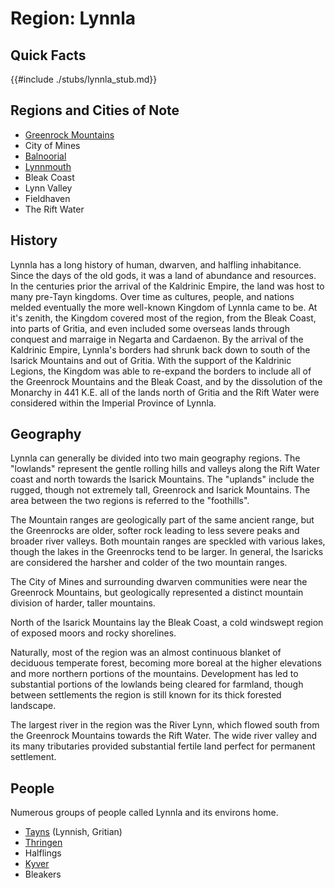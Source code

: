 # Region: Lynnla


## Quick Facts
{{#include ./stubs/lynnla_stub.md}}

## Regions and Cities of Note
- [Greenrock Mountains](./Atlas/2-1d-1-subregion_greenrock.md)
- City of Mines
- [Balnoorial](./Atlas/2-2d-city_Balnoorial.md)
- [Lynnmouth](./Atlas/2-2e-city_Lynnmouth.md)
- Bleak Coast
- Lynn Valley
- Fieldhaven
- The Rift Water

## History
Lynnla has a long history of human, dwarven, and halfling inhabitance. Since the days of the old gods, it was a land of abundance and resources. In the centuries prior the arrival of the Kaldrinic Empire, the land was host to many pre-Tayn kingdoms. Over time as cultures, people, and nations melded eventually the more well-known Kingdom of Lynnla came to be. At it's zenith, the Kingdom covered most of the region, from the Bleak Coast, into parts of Gritia, and even included some overseas lands through conquest and marraige in Negarta and Cardaenon. By the arrival of the Kaldrinic Empire, Lynnla's borders had shrunk back down to south of the Isarick Mountains and out of Gritia. With the support of the Kaldrinic Legions, the Kingdom was able to re-expand the borders to include all of the Greenrock Mountains and the Bleak Coast, and by the dissolution of the Monarchy in 441 K.E. all of the lands north of Gritia and the Rift Water were considered within the Imperial Province of Lynnla.

## Geography
Lynnla can generally be divided into two main geography regions. The "lowlands" represent the gentle rolling hills and valleys along the Rift Water coast and north towards the Isarick Mountains. The "uplands" include the rugged, though not extremely tall, Greenrock and Isarick Mountains. The area between the two regions is referred to the "foothills".

The Mountain ranges are geologically part of the same ancient range, but the Greenrocks are older, softer rock leading to less severe peaks and broader river valleys. Both mountain ranges are speckled with various lakes, though the lakes in the Greenrocks tend to be larger. In general, the Isaricks are considered the harsher and colder of the two mountain ranges.

The City of Mines and surrounding dwarven communities were near the Greenrock Mountains, but geologically represented a distinct mountain division of harder, taller mountains.

North of the Isarick Mountains lay the Bleak Coast, a cold windswept region of exposed moors and rocky shorelines. 

Naturally, most of the region was an almost continuous blanket of deciduous temperate forest, becoming more boreal at the higher elevations and more northern portions of the mountains. Development has led to substantial portions of the lowlands being cleared for farmland, though between settlements the region is still known for its thick forested landscape.

The largest river in the region was the River Lynn, which flowed south from the Greenrock Mountains towards the Rift Water. The wide river valley and its many tributaries provided substantial fertile land perfect for permanent settlement.

## People

Numerous groups of people called Lynnla and its environs home.

- [Tayns](./Atlas/1-1a-culture_Tayn.md) (Lynnish, Gritian)
- [Thringen](./Atlas/1-1d-culture_Thringen.md)
- Halflings
- [Kyver](./Atlas/1-1b-culture_Dwarven.md)
- Bleakers


